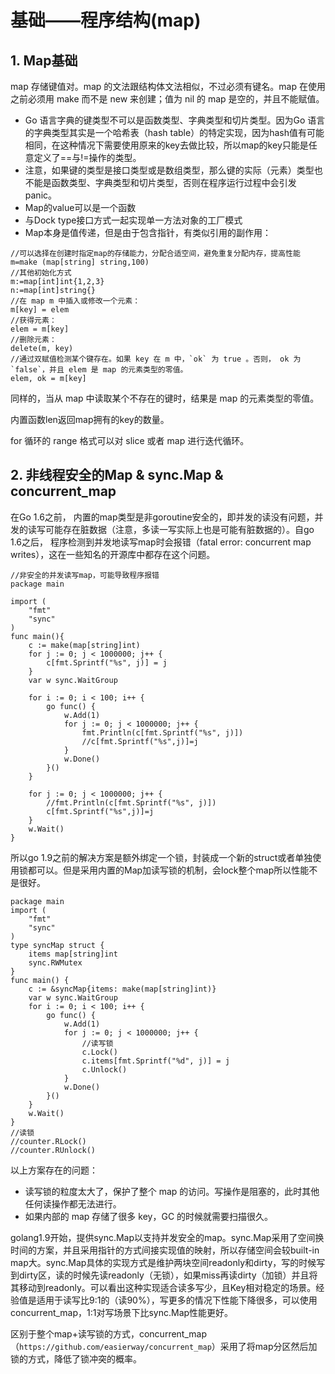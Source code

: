 ﻿# 基础——程序结构(map) #

## 1. Map基础 ##

map 存储键值对。map 的文法跟结构体文法相似，不过必须有键名。map 在使用之前必须用 make 而不是 new 来创建；值为 nil 的 map 是空的，并且不能赋值。

* Go 语言字典的键类型不可以是函数类型、字典类型和切片类型。因为Go 语言的字典类型其实是一个哈希表（hash table）的特定实现，因为hash值有可能相同，在这种情况下需要使用原来的key去做比较，所以map的key只能是任意定义了==与!=操作的类型。
* 注意，如果键的类型是接口类型或是数组类型，那么键的实际（元素）类型也不能是函数类型、字典类型和切片类型，否则在程序运行过程中会引发 panic。
* Map的value可以是一个函数
* 与Dock type接口方式一起实现单一方法对象的工厂模式
* Map本身是值传递，但是由于包含指针，有类似引用的副作用：

```
//可以选择在创建时指定map的存储能力，分配合适空间，避免重复分配内存，提高性能
m=make (map[string] string,100)
//其他初始化方式
m:=map[int]int{1,2,3}
n:=map[int]string{}
//在 map m 中插入或修改一个元素：
m[key] = elem
//获得元素：
elem = m[key]
//删除元素：
delete(m, key)
//通过双赋值检测某个键存在。如果 key 在 m 中，`ok` 为 true 。否则， ok 为 `false`，并且 elem 是 map 的元素类型的零值。
elem, ok = m[key]
```

同样的，当从 map 中读取某个不存在的键时，结果是 map 的元素类型的零值。

内置函数len返回map拥有的key的数量。

for 循环的 range 格式可以对 slice 或者 map 进行迭代循环。

## 2. 非线程安全的Map & sync.Map & concurrent_map ##

在Go 1.6之前， 内置的map类型是非goroutine安全的，即并发的读没有问题，并发的读写可能存在脏数据（注意，多读一写实际上也是可能有脏数据的）。自go 1.6之后， 程序检测到并发地读写map时会报错（fatal error: concurrent map writes），这在一些知名的开源库中都存在这个问题。

```
//非安全的并发读写map，可能导致程序报错
package main

import (
    "fmt"
    "sync"
)
func main(){
    c := make(map[string]int)
    for j := 0; j < 1000000; j++ {
        c[fmt.Sprintf("%s", j)] = j
    }
    var w sync.WaitGroup

    for i := 0; i < 100; i++ {
        go func() {
            w.Add(1)
            for j := 0; j < 1000000; j++ {
                fmt.Println(c[fmt.Sprintf("%s", j)])
                //c[fmt.Sprintf("%s",j)]=j
            }
            w.Done()
        }()
    }

    for j := 0; j < 1000000; j++ {
        //fmt.Println(c[fmt.Sprintf("%s", j)])
        c[fmt.Sprintf("%s",j)]=j
    }
    w.Wait()
}
```

所以go 1.9之前的解决方案是额外绑定一个锁，封装成一个新的struct或者单独使用锁都可以。但是采用内置的Map加读写锁的机制，会lock整个map所以性能不是很好。

```
package main
import (
    "fmt"
    "sync"
)
type syncMap struct {
    items map[string]int
    sync.RWMutex
}
func main() {
    c := &syncMap{items: make(map[string]int)}
    var w sync.WaitGroup
    for i := 0; i < 100; i++ {
        go func() {
            w.Add(1)
            for j := 0; j < 1000000; j++ {
                //读写锁
                c.Lock()
                c.items[fmt.Sprintf("%d", j)] = j
                c.Unlock()
            }
            w.Done()
        }()
    }
    w.Wait()
}
//读锁
//counter.RLock()
//counter.RUnlock()
```

以上方案存在的问题：

* 读写锁的粒度太大了，保护了整个 map 的访问。写操作是阻塞的，此时其他任何读操作都无法进行。
* 如果内部的 map 存储了很多 key，GC 的时候就需要扫描很久。

golang1.9开始，提供sync.Map以支持并发安全的map。sync.Map采用了空间换时间的方案，并且采用指针的方式间接实现值的映射，所以存储空间会较built-in map大。sync.Map具体的实现方式是维护两块空间readonly和dirty，写的时候写到dirty区，读的时候先读readonly（无锁），如果miss再读dirty（加锁）并且将其移动到readonly。可以看出这种实现适合读多写少，且Key相对稳定的场景。经验值是适用于读写比9:1的（读90%），写更多的情况下性能下降很多，可以使用concurrent_map，1:1对写场景下比sync.Map性能更好。

区别于整个map+读写锁的方式，concurrent_map（`https://github.com/easierway/concurrent_map`）采用了将map分区然后加锁的方式，降低了锁冲突的概率。
